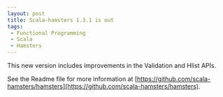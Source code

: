 ```yaml
---
layout: post
title: Scala-hamsters 1.3.1 is out
tags:
 - Functional Programming
 - Scala
 - Hamsters
---
```


This new version includes improvements in the Validation and Hlist APIs.  

See the Readme file for more information at [https://github.com/scala-hamsters/hamsters](https://github.com/scala-hamsters/hamsters).
